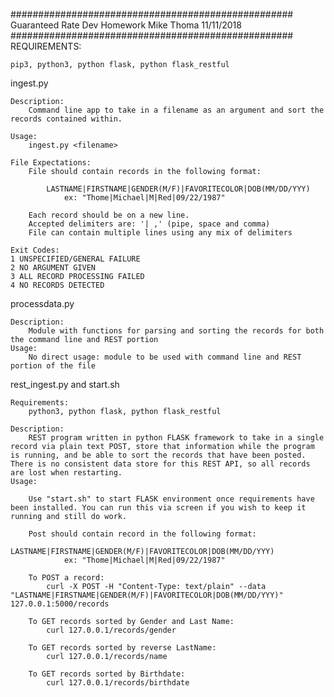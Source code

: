 ###################################################
Guaranteed Rate Dev Homework
Mike Thoma 11/11/2018
###################################################
REQUIREMENTS:

	pip3, python3, python flask, python flask_restful

ingest.py

	Description:
		Command line app to take in a filename as an argument and sort the records contained within.

	Usage:
		ingest.py <filename>

	File Expectations:
		File should contain records in the following format:

			LASTNAME|FIRSTNAME|GENDER(M/F)|FAVORITECOLOR|DOB(MM/DD/YYY)
				ex: "Thome|Michael|M|Red|09/22/1987"

		Each record should be on a new line.
		Accepted delimiters are: '| ,' (pipe, space and comma)
		File can contain multiple lines using any mix of delimiters

	Exit Codes:
	1 UNSPECIFIED/GENERAL FAILURE
	2 NO ARGUMENT GIVEN
	3 ALL RECORD PROCESSING FAILED
	4 NO RECORDS DETECTED


processdata.py

	Description:
		Module with functions for parsing and sorting the records for both the command line and REST portion
	Usage:
		No direct usage: module to be used with command line and REST portion of the file


rest_ingest.py and start.sh

	Requirements:
		python3, python flask, python flask_restful

	Description:
		REST program written in python FLASK framework to take in a single record via plain text POST, store that information while the program is running, and be able to sort the records that have been posted. There is no consistent data store for this REST API, so all records are lost when restarting.
	Usage:

		Use "start.sh" to start FLASK environment once requirements have been installed. You can run this via screen if you wish to keep it running and still do work.

		Post should contain record in the following format:
				LASTNAME|FIRSTNAME|GENDER(M/F)|FAVORITECOLOR|DOB(MM/DD/YYY)
				ex: "Thome|Michael|M|Red|09/22/1987"

		To POST a record:
			curl -X POST -H "Content-Type: text/plain" --data "LASTNAME|FIRSTNAME|GENDER(M/F)|FAVORITECOLOR|DOB(MM/DD/YYY)" 127.0.0.1:5000/records

		To GET records sorted by Gender and Last Name:
			curl 127.0.0.1/records/gender

		To GET records sorted by reverse LastName:
			curl 127.0.0.1/records/name 

		To GET records sorted by Birthdate:
			curl 127.0.0.1/records/birthdate
